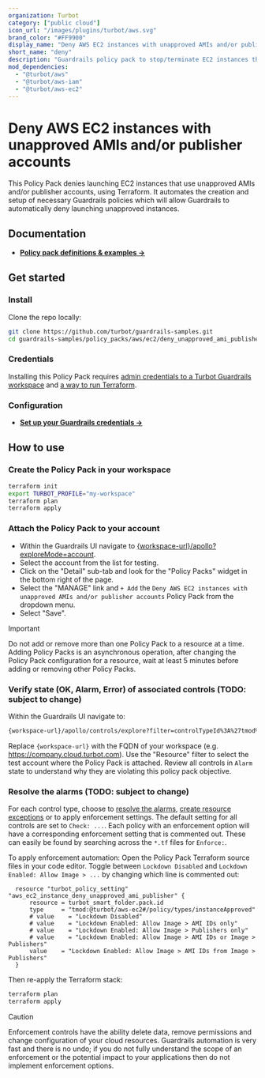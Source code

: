 ```yaml
---
organization: Turbot
category: ["public cloud"]
icon_url: "/images/plugins/turbot/aws.svg"
brand_color: "#FF9900"
display_name: "Deny AWS EC2 instances with unapproved AMIs and/or publisher accounts"
short_name: "deny"
description: "Guardrails policy pack to stop/terminate EC2 instances that use unapproved AMIs and/or publisher accounts."
mod_dependencies:
  - "@turbot/aws"
  - "@turbot/aws-iam"
  - "@turbot/aws-ec2"
---
```


# Deny AWS EC2 instances with unapproved AMIs and/or publisher accounts

This Policy Pack denies launching EC2 instances that use unapproved AMIs and/or publisher accounts, using Terraform. It automates the creation and setup of necessary Guardrails policies which will allow Guardrails to automatically deny launching unapproved instances.

## Documentation

- **[Policy pack definitions & examples →](#)**

## Get started

### Install

Clone the repo locally:

```sh
git clone https://github.com/turbot/guardrails-samples.git
cd guardrails-samples/policy_packs/aws/ec2/deny_unapproved_ami_publisher_for_instance
```

### Credentials

Installing this Policy Pack requires [admin credentials to a Turbot Guardrails workspace](https://turbot.com/guardrails/docs/guides/iam/access-keys) and [a way to run Terraform](https://turbot.com/guardrails/docs/7-minute-labs/terraform).

### Configuration

- **[Set up your Guardrails credentials →](https://turbot.com/guardrails/docs/7-minute-labs/cli#set-up-your-turbot-credentials)**

## How to use

### Create the Policy Pack in your workspace

  ```sh
  terraform init
  export TURBOT_PROFILE="my-workspace"
  terraform plan 
  terraform apply
  ```

### Attach the Policy Pack to your account

- Within the Guardrails UI navigate to [{workspace-url}/apollo?exploreMode=account](#).
- Select the account from the list for testing.
- Click on the "Detail" sub-tab and look for the "Policy Packs" widget in the bottom right of the page.
- Select the "MANAGE" link and `+ Add` the `Deny AWS EC2 instances with unapproved AMIs and/or publisher accounts` Policy Pack from the dropdown menu.
- Select "Save".

> [!IMPORTANT]
> Do not add or remove more than one Policy Pack to a resource at a time. Adding Policy Packs is an asynchronous operation, after changing the Policy Pack configuration for a resource, wait at least 5 minutes before adding or removing other Policy Packs.

### Verify state (OK, Alarm, Error) of associated controls (TODO: subject to change)

Within the Guardrails UI navigate to:

  ```sh
  {workspace-url}/apollo/controls/explore?filter=controlTypeId%3A%27tmod%3A%40turbot%2Faws-ec2%23%2Fcontrol%2Ftypes%2FinstanceApproved%27
  ```

  Replace `{workspace-url}` with the FQDN of your workspace (e.g. <https://company.cloud.turbot.com>). Use the "Resource" filter to select the test account where the Policy Pack is attached. Review all controls in `Alarm` state to understand why they are violating this policy pack objective.

### Resolve the alarms (TODO: subject to change)

For each control type, choose to [resolve the alarms](https://turbot.com/guardrails/docs/guides/quick-actions), [create resource exceptions](https://turbot.com/guardrails/docs/getting-started/activity-exceptions#manual-policy-exceptions) or to apply enforcement settings. The default setting for all controls are set to `Check: ...`. Each policy with an enforcement option will have a corresponding enforcement setting that is commented out. These can easily be found by searching across the `*.tf` files for `Enforce:`.

To apply enforcement automation: Open the Policy Pack Terraform source files in your code editor. Toggle between `Lockdown Disabled` and `Lockdown Enabled: Allow Image > ...` by changing which line is commented out:

  ```hcl
    resource "turbot_policy_setting" "aws_ec2_instance_deny_unapproved_ami_publisher" {
        resource = turbot_smart_folder.pack.id
        type     = "tmod:@turbot/aws-ec2#/policy/types/instanceApproved"
        # value    = "Lockdown Disabled"
        # value    = "Lockdown Enabled: Allow Image > AMI IDs only"
        # value    = "Lockdown Enabled: Allow Image > Publishers only"
        # value    = "Lockdown Enabled: Allow Image > AMI IDs or Image > Publishers"
        value    = "Lockdown Enabled: Allow Image > AMI IDs from Image > Publishers"
    }
  ```

  Then re-apply the Terraform stack:

```sh
terraform plan 
terraform apply
```

> [!CAUTION]
> Enforcement controls have the ability delete data, remove permissions and change configuration of your cloud resources. Guardrails automation is very fast and there is no undo; if you do not fully understand the scope of an enforcement or the potential impact to your applications then do not implement enforcement options.
